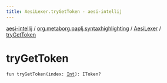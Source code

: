 ```yaml
---
title: AesiLexer.tryGetToken - aesi-intellij
---
```


[aesi-intellij](../../index.html) / [org.metaborg.paplj.syntaxhighlighting](../index.html) / [AesiLexer](index.html) / [tryGetToken](.)

# tryGetToken

`fun tryGetToken(index: `[`Int`](https://kotlinlang.org/api/latest/jvm/stdlib/kotlin/-int/index.html)`): IToken?`